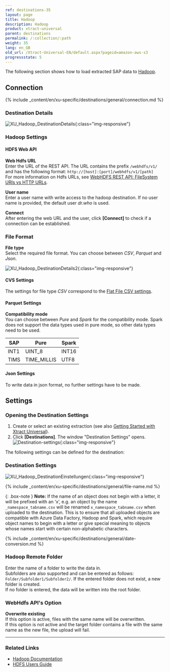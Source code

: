 ```yaml
---
ref: destinations-35
layout: page
title: Hadoop
description: Hadoop
product: xtract-universal
parent: destinations
permalink: /:collection/:path
weight: 35
lang: en_GB
old_url: /Xtract-Universal-EN/default.aspx?pageid=amazon-aws-s3
progressstate: 5
---
```


The following section shows how to load extracted SAP data to [Hadoop](https://hadoop.apache.org/).

## Connection

{% include _content/en/xu-specific/destinations/general/connection.md %}	 

### Destination Details

![XU_Hadoop_DestinationDetails](/img/content/xu/hadoop/hadoop-destination-details.png){:class="img-responsive"}

### Hadoop Settings

#### HDFS Web API

**Web Hdfs URL**<br>
Enter the URL of the REST API. The URL contains the prefix `/webhdfs/v1/`
and has the following format: `http://[host]:[port]/webhdfs/v1/[path]`<br>
For more information on Hdfs URLs, see [WebHDFS REST API: FileSystem URIs vs HTTP URLs](http://hadoop.apache.org/docs/r3.3.1/hadoop-project-dist/hadoop-hdfs/WebHDFS.html#FileSystem_URIs_vs_HTTP_URLs).

**User name**<br>
Enter a user name with write access to the hadoop destination.
If no user name is provided, the default user *dr.who* is used.

**Connect**<br>
After entering the web URL and the user, click **[Connect]** to check if a connection can be established.


### File Format

**File type**<br>
Select the required file format. You can choose between *CSV*, *Parquet* and *Json*.

![XU_Hadoop_DestinationDetails2](/img/content/xu/hadoop/hadoop-destination-details2.png){:class="img-responsive"}

#### CVS Settings

The settings for file type *CSV* correspond to the [Flat File CSV settings](./csv-flat-file).

#### Parquet Settings

**Compatibility mode**<br>
You can choose between *Pure* and *Spark* for the compatibility mode.
Spark does not support the data types used in pure mode, so other data types need to be used.

| SAP | Pure | Spark |
|------|-------------|-------|
| INT1 | UINT_8 | INT16 |
| TIMS | TIME_MILLIS | UTF8 |

#### Json Settings

To write data in json format, no further settings have to be made.

## Settings

### Opening the Destination Settings
1. Create or select an existing extraction (see also [Getting Started with Xtract Universal](../getting-started/define-a-table-extraction)).
2. Click **[Destinations]**. The window "Destination Settings" opens.
![Destination-settings](/img/content/xu/xu_designer_destination.png){:class="img-responsive"}

The following settings can be defined for the destination:  

### Destination Settings

![XU_Hadoop_DestinationEinstellungen](/img/content/xu/hadoop/hadoop-destination-settings.png){:class="img-responsive"}

{% include _content/en/xu-specific/destinations/general/file-name.md %}

{: .box-note }
**Note:** If the name of an object does not begin with a letter, it will be prefixed with an ‘x’, e.g. an object by the name `_namespace_tabname.csv` will be renamed `x_namespace_tabname.csv` when uploaded to the destination.
This is to ensure that all uploaded objects are compatible with Azure Data Factory, Hadoop and Spark, which require object names to begin with a letter or give special meaning to objects whose names start with certain non-alphabetic characters. 

{% include _content/en/xu-specific/destinations/general/date-conversion.md %}

### Hadoop Remote Folder

Enter the name of a folder to write the data in.<br>
Subfolders are also supported and can be entered as follows: `Folder/Subfolder1/Subfolder2/`. 
If the entered folder does not exist, a new folder is created.<br>
If no folder is entered, the data will be written into the root folder.

### WebHdfs API's Option

**Overwrite existing**<br>
If this option is active, files with the same name will be overwritten.<br>
If this option is not active and the target folder contains a file with the same name as the new file, the upload will fail.

*****
### Related Links
- [Hadoop Documentation](http://hadoop.apache.org/docs/r3.3.1/index.html)
- [HDFS Users Guide](http://hadoop.apache.org/docs/r3.3.1/hadoop-project-dist/hadoop-hdfs/HdfsUserGuide.html)
